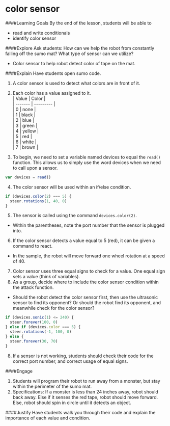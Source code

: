 # color sensor

####Learning Goals
By the end of the lesson, students will be able to
* read and write conditionals
* identify color sensor

####Explore
Ask students: How can we help the robot from constantly falling off the sumo mat? What type of sensor can we utilize?
  + Color sensor to help robot detect color of tape on the mat.

####Explain
Have students open sumo code.

1. A color sensor is used to detect what colors are in front of it. 
2. Each color has a value assigned to it.  
| Value     | Color     |  
| ------- | --------- |  
| 0         | none      |  
| 1         | black     |  
| 2         | blue      |  
| 3         | green     |  
| 4         | yellow    |  
| 5         | red       |  
| 6         | white     |  
| 7         | brown     |  

3. To begin, we need to set a variable named devices to equal the ```read()``` function. This allows us to simply use the word devices when we need to call upon a sensor. 
```js
var devices = read()
```

4. The color sensor will be used within an if/else condition.
```js
if (devices.color(2) === 5) {
  steer.rotations(1, 40, 0)
}
```

5. The sensor is called using the command ```devices.color(2)```.
  + Within the parentheses, note the port number that the sensor is plugged into.
6. If the color sensor detects a value equal to 5 (red), it can be given a command to react.
  + In the sample, the robot will move forward one wheel rotation at a speed of 40. 
7. Color sensor uses three equal signs to check for a value. One equal sign sets a value (think of variables).
8. As a group, decide where to include the color sensor condition within the attack function.
  + Should the robot detect the color sensor first, then use the ultrasonic sensor to find its opponent? Or should the robot find its opponent, and meanwhile check for the color sensor?
```js
if (devices.sonic(1) <= 240) {
  steer.forever(100, 0)
} else if (devices.color === 5) {
  steer.rotations(-1, 100, 0)
} else {
  steer.forever(30, 70)
}
```

8. If a sensor is not working, students should check their code for the correct port number, and correct usage of equal signs.


####Engage
1. Students will program their robot to run away from a monster, but stay within the perimeter of the sumo mat. 
2. Specifications: If a monster is less than 24 inches away, robot should back away. Else if it senses the red tape, robot should move forward. Else, robot should spin in circle until it detects an object.  

####Justify
Have students walk you through their code and explain the importance of each value and condition.

